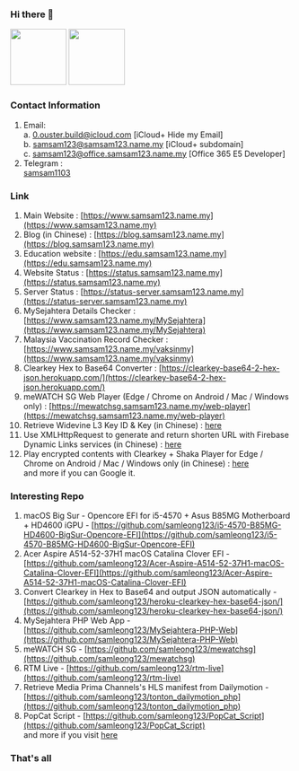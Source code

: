 ### Hi there 👋

<a href="https://github.com/samleong123"><img src="https://github-readme-stats.vercel.app/api?username=samleong123&show_icons=true&count_private=true" height=100 /></a>
<a href="https://github.com/samleong123"><img src="https://github-readme-stats.vercel.app/api/top-langs/?username=samleong123&layout=compact" height=100 /></a>


### Contact Information 
1. Email: </br>
a. <a href="mailto:0.ouster.build@icloud.com">0.ouster.build@icloud.com</a> [iCloud+ Hide my Email] </br> b. <a href="mailto:samsam123@samsam123.name.my">samsam123@samsam123.name.my</a> [iCloud+ subdomain]</br> c. <a href="mailto:samsam123@office.samsam123.name.my">samsam123@office.samsam123.name.my</a> [Office 365 E5 Developer]
2. Telegram : </br> <a href="https://t.me/samsam1103">samsam1103</a>

### Link 
1. Main Website : [https://www.samsam123.name.my](https://www.samsam123.name.my)
2. Blog (in Chinese) : [https://blog.samsam123.name.my](https://blog.samsam123.name.my)
3. Education website : [https://edu.samsam123.name.my](https://edu.samsam123.name.my) 
4. Website Status : [https://status.samsam123.name.my](https://status.samsam123.name.my)
5. Server Status : [https://status-server.samsam123.name.my](https://status-server.samsam123.name.my)
6. MySejahtera Details Checker : [https://www.samsam123.name.my/MySejahtera](https://www.samsam123.name.my/MySejahtera)
7. Malaysia Vaccination Record Checker : [https://www.samsam123.name.my/vaksinmy](https://www.samsam123.name.my/vaksinmy)
8. Clearkey Hex to Base64 Converter : [https://clearkey-base64-2-hex-json.herokuapp.com/](https://clearkey-base64-2-hex-json.herokuapp.com/)
9. meWATCH SG Web Player (Edge / Chrome on Android / Mac / Windows only) : [https://mewatchsg.samsam123.name.my/web-player](https://mewatchsg.samsam123.name.my/web-player) 
10. Retrieve Widevine L3 Key ID & Key (in Chinese) : [here](https://blog.samsam123.name.my/articles/decrypt-widevine-l3)
11. Use XMLHttpRequest to generate and return shorten URL with Firebase Dynamic Links services (in Chinese) : [here](https://blog.samsam123.name.my/articles/firebase-dynamic-url-with-XMLHttpRequest)
12. Play encrypted contents with Clearkey + Shaka Player for Edge / Chrome on Android / Mac / Windows only (in Chinese) : [here](https://blog.samsam123.name.my/articles/shaka-player-clearkeys-browser) </br>
and more if you can Google it.


### Interesting Repo
1. macOS Big Sur - Opencore EFI for i5-4570 + Asus B85MG Motherboard + HD4600 iGPU - [https://github.com/samleong123/i5-4570-B85MG-HD4600-BigSur-Opencore-EFI](https://github.com/samleong123/i5-4570-B85MG-HD4600-BigSur-Opencore-EFI)
2. Acer Aspire A514-52-37H1 macOS Catalina Clover EFI - [https://github.com/samleong123/Acer-Aspire-A514-52-37H1-macOS-Catalina-Clover-EFI](https://github.com/samleong123/Acer-Aspire-A514-52-37H1-macOS-Catalina-Clover-EFI)
3. Convert Clearkey in Hex to Base64 and output JSON automatically - [https://github.com/samleong123/heroku-clearkey-hex-base64-json/](https://github.com/samleong123/heroku-clearkey-hex-base64-json/)
4. MySejahtera PHP Web App - [https://github.com/samleong123/MySejahtera-PHP-Web](https://github.com/samleong123/MySejahtera-PHP-Web)
5. meWATCH SG - [https://github.com/samleong123/mewatchsg](https://github.com/samleong123/mewatchsg)
6. RTM Live - [https://github.com/samleong123/rtm-live](https://github.com/samleong123/rtm-live)
7. Retrieve Media Prima Channels's HLS manifest from Dailymotion - [https://github.com/samleong123/tonton_dailymotion_php](https://github.com/samleong123/tonton_dailymotion_php)
8. PopCat Script - [https://github.com/samleong123/PopCat_Script](https://github.com/samleong123/PopCat_Script) </br>
and more if you visit [here](https://github.com/samleong123?tab=repositories)

### That's all

